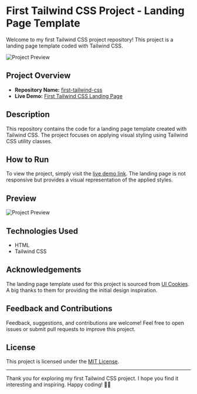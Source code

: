 # First Tailwind CSS Project - Landing Page Template

Welcome to my first Tailwind CSS project repository! This project is a landing page template coded with Tailwind CSS.

![Project Preview](<img src=='\brand-logos\perview.png'>)

## Project Overview

- **Repository Name:** [first-tailwind-css](https://github.com/chethan814/first-tailwind-css)
- **Live Demo:** [First Tailwind CSS Landing Page](https://chethan814.github.io/first-tailwind-css/)

## Description


This repository contains the code for a landing page template created with Tailwind CSS. The project focuses on applying visual styling using Tailwind CSS utility classes.

## How to Run

To view the project, simply visit the [live demo link](https://chethan814.github.io/first-tailwind-css/). The landing page is not responsive but provides a visual representation of the applied styles.

## Preview

![Project Preview](https://uicookies.com/wp-content/uploads/2020/04/Easy.jpg)

## Technologies Used

- HTML
- Tailwind CSS

## Acknowledgements

The landing page template used for this project is sourced from [UI Cookies](https://uicookies.com/). A big thanks to them for providing the initial design inspiration.

## Feedback and Contributions

Feedback, suggestions, and contributions are welcome! Feel free to open issues or submit pull requests to improve this project.

## License

This project is licensed under the [MIT License](LICENSE).

---

Thank you for exploring my first Tailwind CSS project. I hope you find it interesting and inspiring. Happy coding! 🚀✨
